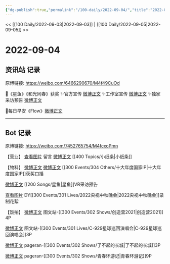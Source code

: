 ```yaml
---
{"dg-publish":true,"permalink":"/100-daily/2022-09-04/","title":"2022-09-04"}
---
```



<< [[100 Daily/2022-09-03\|2022-09-03]] | [[100 Daily/2022-09-05\|2022-09-05]] >>

# 2022-09-04

## 资讯站 记录

原博链接: https://weibo.com/6466290670/M4f49CuOd

🌟《星鱼》《和光同春》获奖
✨官方宣传 [微博正文](https://weibo.com/detail/4809927460128293)
✨工作室宣传 [微博正文](https://weibo.com/detail/4809954446022019)
✨独家采访预告 [微博正文](https://weibo.com/detail/4810071656366954)

🌟每日早安《Flow》[微博正文](https://weibo.com/detail/4809896132611680)

---
## Bot 记录

原博链接: https://weibo.com/7452765754/M4fcxoPmn

【营业】
[查看图片](https://wx2.sinaimg.cn/large/0088n2Pggy1h5uzfxutr5j30yi07ngm5.jpg) 留言 [微博正文](https://m.weibo.cn/1736988591/4803960362503865) [[400 Topics/小纸条\|小纸条]]

【物料】
[微博正文](https://m.weibo.cn/7738477510/4809923400044999) [微博正文](https://m.weibo.cn/1266269835/4809940898153154) [[300 Events/304 Others/十大年度国家IP\|十大年度国家IP]]获奖口播

[微博正文](https://m.weibo.cn/7738477510/4810055202111500) [[200 Songs/星鱼\|星鱼]]VR采访预告

[查看图片](https://wx1.sinaimg.cn/large/0088n2Pggy1h5uzfvaoj4j30u01hdgp0.jpg) DY[[300 Events/301 Lives/2022央视中秋晚会\|2022央视中秋晚会]]录制花絮

【饭拍】
[微博正文](https://m.weibo.cn/6987697229/4809939081762136) 图文站-[[300 Events/302 Shows/创造营2021\|创造营2021]] 4P

[微博正文](https://m.weibo.cn/6987697229/4810060125701783) 图文站-[[300 Events/301 Lives/C-929星球巡回演唱会\|C-929星球巡回演唱会]]3P

[微博正文](https://m.weibo.cn/7633014126/4809981880175525) pageran-[[300 Events/302 Shows/了不起的长城\|了不起的长城]]3P

[微博正文](https://m.weibo.cn/7633014126/4810033315189092) pageran-[[300 Events/302 Shows/青春环游记\|青春环游记]]9P
